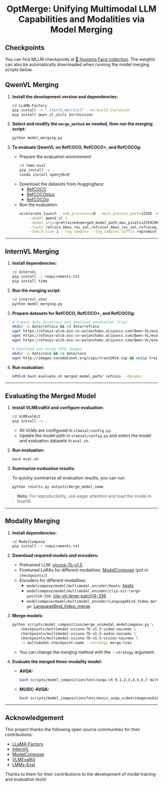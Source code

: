 <div align='center'>

# OptMerge: Unifying Multimodal LLM Capabilities and Modalities via Model Merging

</div>

## Checkpoints

You can find MLLM checkpoints at [🤗 Hugging Face collection](https://huggingface.co/collections/yongxianwei/mllmerging-6833cd681869c47bd0b5200a). The weights can also be automatically downloaded when running the model merging scripts below.

## QwenVL Merging

1. **Install the development version and dependencies:**
    ```bash
    cd LLaMA-Factory
    pip install -e ".[torch,metrics]" --no-build-isolation
    pip install qwen_vl_utils torchvision
    ```

2. **Select and modify the `merge_method` as needed, then run the merging script:**
    ```bash
    python model_merging.py
    ```

3. **To evaluate QwenVL on RefCOCO, RefCOCO+, and RefCOCOg:**

    - Prepare the evaluation environment:
        ```bash
        cd lmms-eval
        pip install -e .
        conda install openjdk=8
        ```
    - Download the datasets from Huggingface:
        - [RefCOCO](https://huggingface.co/datasets/lmms-lab/RefCOCO)
        - [RefCOCOplus](https://huggingface.co/datasets/lmms-lab/RefCOCOplus)
        - [RefCOCOg](https://huggingface.co/datasets/lmms-lab/RefCOCOg)
    - Run the evaluation:
        ```bash
        accelerate launch --num_processes=8 --main_process_port=12345 -m lmms_eval \
            --model qwen2_vl \
            --model_args=pretrained=merged_model_path,max_pixels=2359296 \
            --tasks refcoco_bbox_rec_val,refcoco+_bbox_rec_val,refcocog_bbox_rec_val \
            --batch_size 1 --log_samples --log_samples_suffix reproduce --output_path ./logs
        ```

---

## InternVL Merging

1. **Install dependencies:**
    ```bash
    cd InternVL
    pip install -r requirements.txt
    pip install timm
    ```

2. **Run the merging script:**
    ```bash
    cd internvl_chat
    python model_merging.py
    ```

3. **Prepare datasets for RefCOCO, RefCOCO+, and RefCOCOg:**
    ```bash
    # Create data directory and download annotation files
    mkdir -p data/refcoco && cd data/refcoco
    wget https://ofasys-wlcb.oss-cn-wulanchabu.aliyuncs.com/Qwen-VL/evaluation/refcoco/refcoco_val.jsonl
    wget https://ofasys-wlcb.oss-cn-wulanchabu.aliyuncs.com/Qwen-VL/evaluation/refcoco%2B/refcoco%2B_val.jsonl
    wget https://ofasys-wlcb.oss-cn-wulanchabu.aliyuncs.com/Qwen-VL/evaluation/refcocog/refcocog_val.jsonl
    
    # Download and unzip COCO images
    mkdir -p data/coco && cd data/coco
    wget http://images.cocodataset.org/zips/train2014.zip && unzip train2014.zip
    ```

4. **Run evaluation:**
    ```bash
    GPUS=8 bash evaluate.sh merged_model_path/ refcoco --dynamic
    ```

---

## Evaluating the Merged Model

1. **Install VLMEvalKit and configure evaluation:**
    ```bash
    cd VLMEvalKit
    pip install -e .
    ```
    - All VLMs are configured in `vlmeval/config.py`.  
    - Update the model path in `vlmeval/config.py` and select the model and evaluation datasets in `eval.sh`.

2. **Run evaluation:**
    ```bash
    bash eval.sh
    ```

3. **Summarize evaluation results:**

    To quickly summarize all evaluation results, you can run:
    ```bash
    python results.py outputs/merge_model_name
    ```

> **Note:** For reproducibility, use eager attention and load the model in float16.

---

## Modality Merging

1. **Install dependencies:**
    ```bash
    cd ModelCompose
    pip install -r requirements.txt
    ```

2. **Download required models and encoders:**
    - Pretrained LLM: [vicuna-7b-v1.5](https://huggingface.co/lmsys/vicuna-7b-v1.5)
    - Finetuned LoRAs for different modalities: [ModelCompose](https://huggingface.co/Adu2021/ModelCompose) (put in `checkpoints/`)
    - Encoders for different modalities:
        - `modelcompose/model/multimodal_encoder/beats`: [beats](https://huggingface.co/nsivaku/nithin_checkpoints)
        - `modelcompose/model/multimodal_encoder/clip-vit-large-patch14-336`: [clip-vit-large-patch14-336](https://huggingface.co/openai/clip-vit-large-patch14-336)
        - `modelcompose/model/multimodal_encoder/LanguageBind_Video_merge`: [LanguageBind_Video_merge](https://huggingface.co/LanguageBind/LanguageBind_Video_merge)

3. **Merge models:**
    ```bash
    python scripts/model_composition/merge_unimodal_modelcompose.py \
        checkpoints/multimodal-vicuna-7b-v1.5-video-naivemc \
        checkpoints/multimodal-vicuna-7b-v1.5-audio-naivemc \
        checkpoints/multimodal-vicuna-7b-v1.5-vision-naivemc \
        -o multimodal-checkpoint-name --strategy merge-ties
    ```
    - You can change the merging method with the `--strategy` argument.

4. **Evaluate the merged three-modality model:**

    - **AVQA:**
        ```bash
        bash scripts/model_composition/test/avqa.sh 0,1,2,3,4,5,6,7 multimodal-checkpoint-name video+image+audio checkpoints/vicuna-7b-v1.5
        ```
    - **MUSIC-AVQA:**
        ```bash
        bash scripts/model_composition/test/music_avqa_video+image+audio.sh 0,1,2,3,4,5,6,7 multimodal-checkpoint-name checkpoints/vicuna-7b-v1.5
        ```

---

## Acknowledgement

This project thanks the following open source communities for their contributions:

- [LLaMA-Factory](https://github.com/hiyouga/LLaMA-Factory)
- [InternVL](https://github.com/OpenGVLab/InternVL)
- [ModelCompose](https://github.com/THUNLP-MT/ModelCompose)
- [VLMEvalKit](https://github.com/open-compass/VLMEvalKit)
- [LMMs-Eval](https://github.com/EvolvingLMMs-Lab/lmms-eval)

Thanks to them for their contributions to the development of model training and evaluation tools!

